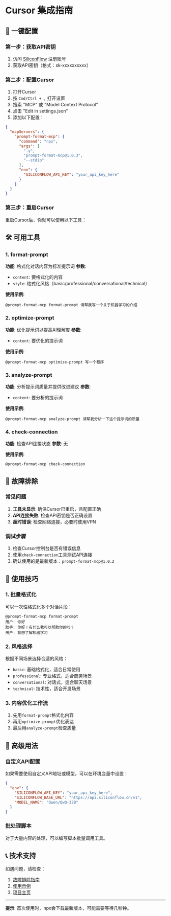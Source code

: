 # Cursor 集成指南

## 🎯 一键配置

### 第一步：获取API密钥
1. 访问 [SiliconFlow](https://siliconflow.cn/) 注册账号
2. 获取API密钥（格式：sk-xxxxxxxxxx）

### 第二步：配置Cursor
1. 打开Cursor
2. 按 `Cmd/Ctrl + ,` 打开设置
3. 搜索 "MCP" 或 "Model Context Protocol"
4. 点击 "Edit in settings.json"
5. 添加以下配置：

```json
{
  "mcpServers": {
    "prompt-format-mcp": {
      "command": "npx",
      "args": [
        "-y",
        "prompt-format-mcp@1.0.3",
        "--stdio"
      ],
      "env": {
        "SILICONFLOW_API_KEY": "your_api_key_here"
      }
    }
  }
}
```

### 第三步：重启Cursor
重启Cursor后，你就可以使用以下工具：

## 🛠️ 可用工具

### 1. format-prompt
**功能**: 格式化对话内容为标准提示词
**参数**: 
- `content`: 要格式化的内容
- `style`: 格式化风格（basic/professional/conversational/technical）

**使用示例**:
```
@prompt-format-mcp format-prompt 请帮我写一个关于机器学习的介绍
```

### 2. optimize-prompt
**功能**: 优化提示词以提高AI理解度
**参数**:
- `content`: 要优化的提示词

**使用示例**:
```
@prompt-format-mcp optimize-prompt 写一个程序
```

### 3. analyze-prompt
**功能**: 分析提示词质量并提供改进建议
**参数**:
- `content`: 要分析的提示词

**使用示例**:
```
@prompt-format-mcp analyze-prompt 请帮我分析一下这个提示词的质量
```

### 4. check-connection
**功能**: 检查API连接状态
**参数**: 无

**使用示例**:
```
@prompt-format-mcp check-connection
```

## 🔧 故障排除

### 常见问题
1. **工具未显示**: 确保Cursor已重启，且配置正确
2. **API连接失败**: 检查API密钥是否正确设置
3. **超时错误**: 检查网络连接，必要时使用VPN

### 调试步骤
1. 检查Cursor控制台是否有错误信息
2. 使用`check-connection`工具测试API连接
3. 确认使用的是最新版本：`prompt-format-mcp@1.0.2`

## 🎨 使用技巧

### 1. 批量格式化
可以一次性格式化多个对话片段：
```
@prompt-format-mcp format-prompt 
用户: 你好
助手: 你好！有什么我可以帮助你的吗？
用户: 我想了解机器学习
```

### 2. 风格选择
根据不同场景选择合适的风格：
- `basic`: 基础格式化，适合日常使用
- `professional`: 专业格式，适合商务场景
- `conversational`: 对话式，适合聊天场景
- `technical`: 技术性，适合开发场景

### 3. 内容优化工作流
1. 先用`format-prompt`格式化内容
2. 再用`optimize-prompt`优化表达
3. 最后用`analyze-prompt`检查质量

## 🚀 高级用法

### 自定义API配置
如果需要使用自定义API地址或模型，可以在环境变量中设置：
```json
{
  "env": {
    "SILICONFLOW_API_KEY": "your_api_key_here",
    "SILICONFLOW_BASE_URL": "https://api.siliconflow.cn/v1",
    "MODEL_NAME": "Qwen/QwQ-32B"
  }
}
```

### 批处理脚本
对于大量内容的处理，可以编写脚本批量调用工具。

## 📞 技术支持

如遇问题，请检查：
1. [故障排除指南](./TROUBLESHOOTING.md)
2. [使用示例](./USAGE_EXAMPLES.md)
3. [项目主页](https://github.com/yourusername/prompt-format-mcp)

---

**提示**: 首次使用时，npx会下载最新版本，可能需要等待几秒钟。 